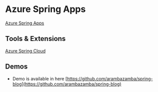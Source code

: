 # Azure Spring Apps

[Azure Spring Apps](https://learn.microsoft.com/en-us/azure/spring-apps/)

## Tools & Extensions

[Azure Spring Cloud](https://marketplace.visualstudio.com/items?itemName=microsoft.azure-spring-cloud)

## Demos

- Demo is available in here [https://github.com/arambazamba/spring-blog](https://github.com/arambazamba/spring-blog)

